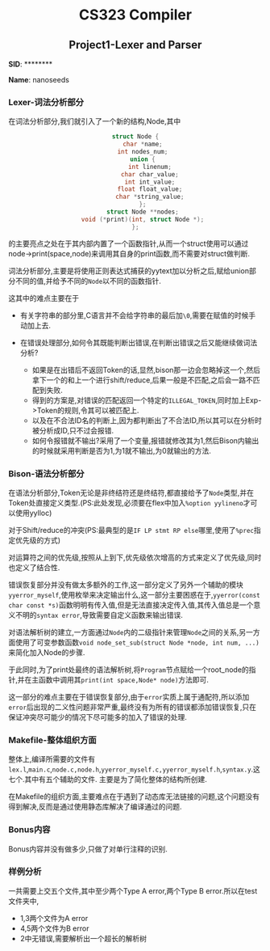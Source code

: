 <!--
 * @Github: https://github.com/Certseeds/CS323_Compilers_2020F
 * @Organization: SUSTech
 * @Author: nanoseeds
 * @Date: 2020-10-08 11:01:33
 * @LastEditors: nanoseeds
 * @LastEditTime: 2020-10-08 12:21:37
 * @License: CC-BY-NC-SA_V4_0 or any later version 
 -->

# <div> CS323 Compiler</div>

## <div> Project1-Lexer and Parser</div>

**SID**:  \*\*\*\*\*\*\*\*

**Name**:  nanoseeds  

### Lexer-词法分析部分

在词法分析部分,我们就引入了一个新的结构,Node,其中

``` c
struct Node {
    char *name;
    int nodes_num;
    union {
        int linenum;
        char char_value;
        int int_value;
        float float_value;
        char *string_value;
    };
    struct Node **nodes;
    void (*print)(int, struct Node *);
};
```

的主要亮点之处在于其内部内置了一个函数指针,从而一个struct使用可以通过node->print(space,node)来调用其自身的print函数,而不需要对struct做判断.

词法分析部分,主要是将使用正则表达式捕获的yytext加以分析之后,赋给union部分不同的值,并给予不同的`Node`以不同的函数指针.

这其中的难点主要在于

+ 有关字符串的部分里,C语言并不会给字符串的最后加`\0`,需要在赋值的时候手动加上去.

+ 在错误处理部分,如何令其既能判断出错误,在判断出错误之后又能继续做词法分析?
  - 如果是在出错后不返回Token的话,显然,bison那一边会忽略掉这一个,然后拿下一个的和上一个进行shift/reduce,后果一般是不匹配,之后会一路不匹配到失败.
  - 得到的方案是,对错误的匹配返回一个特定的`ILLEGAL_TOKEN`,同时加上Exp->Token的规则,令其可以被匹配上.
  - 以及在不合法ID名的判断上,因为都判断出了不合法ID,所以其可以在分析时被分析成ID,只不过会报错.
  -  如何令报错就不输出?采用了一个变量,报错就修改其为1,然后Bison内输出的时候就采用判断是否为1,为1就不输出,为0就输出的方法.

### Bison-语法分析部分

在语法分析部分,Token无论是非终结符还是终结符,都直接给予了`Node`类型,并在Token处直接定义类型.(PS:此处发现,必须要在flex中加入`%option yylineno`才可以使用yylloc)

对于Shift/reduce的冲突(PS:最典型的是`IF LP stmt RP else`哪里,使用了`%prec`指定优先级的方式)

对运算符之间的优先级,按照从上到下,优先级依次增高的方式来定义了优先级,同时也定义了结合性.

错误恢复部分并没有做太多额外的工作,这一部分定义了另外一个辅助的模块`yyerror_myself`,使用枚举来决定输出什么,这一部分主要困惑在于,`yyerror(const char const *s)`函数明明有传入值,但是无法直接决定传入值,其传入值总是一个意义不明的`syntax error`,导致需要自定义函数来输出错误.

对语法解析树的建立,一方面通过`Node`内的二级指针来管理`Node`之间的关系,另一方面使用了可变参数函数`void node_set_sub(struct Node *node, int num, ...)`来简化加入Node的步骤.

于此同时,为了print处最终的语法解析树,将`Program`节点赋给一个root_node的指针,并在主函数中调用其`print(int space,Node* node)`方法即可.

这一部分的难点主要在于错误恢复部分,由于`error`实质上属于通配符,所以添加`error`后出现的二义性问题非常严重,最终没有为所有的错误都添加错误恢复,只在保证冲突尽可能少的情况下尽可能多的加入了错误的处理.

### Makefile-整体组织方面

整体上,编译所需要的文件有`lex.l`,`main.c`,`node.c,node.h`,`yyerror_myself.c,yyerror_myself.h`,`syntax.y`.这七个.其中有五个辅助的文件. 主要是为了简化整体的结构所创建.

在Makefile的组织方面,主要难点在于遇到了动态库无法链接的问题,这个问题没有得到解决,反而是通过使用静态库解决了编译通过的问题.

### Bonus内容

Bonus内容并没有做多少,只做了对单行注释的识别.

### 样例分析

一共需要上交五个文件,其中至少两个Type A error,两个Type B error.所以在test文件夹中,

+ 1,3两个文件为A error
+ 4,5两个文件为B error
+ 2中无错误,需要解析出一个超长的解析树


<style type="text/css">
div{
  text-align: center;
}
div>div>div>div {
  text-align: center;
  border-bottom: 1px solid #d9d9d9;
  display: inline-block;
  padding: 2px;
}
div>img{
  border-radius: 0.3125em;
  box-shadow: 0 2px 4px 0 rgba(34,36,38,.12),0 2px 10px 0 rgba(34,36,38,.08);
}
</style>